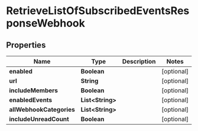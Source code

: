 

# RetrieveListOfSubscribedEventsResponseWebhook


## Properties

Name | Type | Description | Notes
------------ | ------------- | ------------- | -------------
**enabled** | **Boolean** |  |  [optional]
**url** | **String** |  |  [optional]
**includeMembers** | **Boolean** |  |  [optional]
**enabledEvents** | **List&lt;String&gt;** |  |  [optional]
**allWebhookCategories** | **List&lt;String&gt;** |  |  [optional]
**includeUnreadCount** | **Boolean** |  |  [optional]




